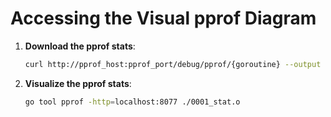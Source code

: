 # Accessing the Visual pprof Diagram
1. **Download the pprof stats**:
    ```bash
    curl http://pprof_host:pprof_port/debug/pprof/{goroutine} --output ./pprof_stats/0001_stat.o
    ```

2. **Visualize the pprof stats**:
    ```bash
    go tool pprof -http=localhost:8077 ./0001_stat.o
    ``` 